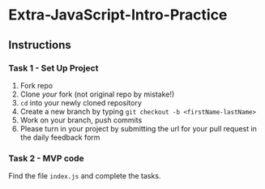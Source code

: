 # Extra-JavaScript-Intro-Practice

## Instructions

### Task 1 - Set Up Project

1. Fork repo 
2. Clone _your_ fork (not original repo by mistake!)
3. `cd` into your newly cloned repository
4. Create a new branch by typing `git checkout -b <firstName-lastName>`
5. Work on your branch, push commits 
6. Please turn in your project by submitting the url for your pull request in the daily feedback form 

### Task 2 - MVP code

Find the file `index.js` and complete the tasks.
